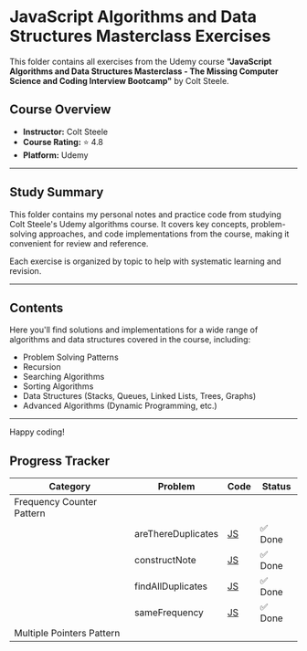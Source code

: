 # JavaScript Algorithms and Data Structures Masterclass Exercises

This folder contains all exercises from the Udemy course **"JavaScript Algorithms and Data Structures Masterclass - The Missing Computer Science and Coding Interview Bootcamp"** by Colt Steele.

## Course Overview

- **Instructor:** Colt Steele
- **Course Rating:** ⭐ 4.8
- **Platform:** Udemy

---

## Study Summary

This folder contains my personal notes and practice code from studying Colt Steele's Udemy algorithms course. It covers key concepts, problem-solving approaches, and code implementations from the course, making it convenient for review and reference.

Each exercise is organized by topic to help with systematic learning and revision.

---

## Contents

Here you'll find solutions and implementations for a wide range of algorithms and data structures covered in the course, including:

- Problem Solving Patterns
- Recursion
- Searching Algorithms
- Sorting Algorithms
- Data Structures (Stacks, Queues, Linked Lists, Trees, Graphs)
- Advanced Algorithms (Dynamic Programming, etc.)

---
Happy coding!

## Progress Tracker

| Category         | Problem                        | Code                     | Status   |
|------------------|--------------------------------|--------------------------|----------|
| Frequency Counter Pattern  |                      |                          |          |
|                   |  areThereDuplicates  |      [JS](./FrequencyCounter/areThereDuplicates.js)     | ✅ Done  |
|                   |  constructNote  |      [JS](./FrequencyCounter/constructNote.js)     | ✅ Done  |
|                   |  findAllDuplicates  |      [JS](./FrequencyCounter/findAllDuplicates.js)     | ✅ Done  |
|                   |  sameFrequency  |      [JS](./FrequencyCounter/sameFrequency.js)     | ✅ Done  |
| Multiple Pointers Pattern |                       |                           |          |
